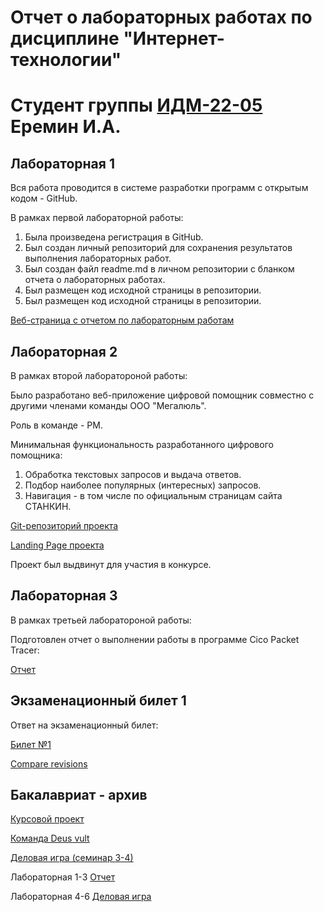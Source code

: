 # Отчет о лабораторных работах по дисциплине "Интернет-технологии"
# Студент группы [ИДМ-22-05](https://github.com/stankin/design-2022/wiki/list-idm-22-05) Еремин И.А.

## Лабораторная 1

Вся работа проводится в системе разработки программ с открытым кодом - GitHub.

В рамках первой лабораторной работы:

1. Была произведена регистрация в GitHub.
2. Был создан личный репозиторий для сохранения результатов выполнения лабораторных работ.
3. Был создан файл readme.md в личном репозитории с бланком отчета о лабораторных работах.
4. Был размещен код исходной страницы в репозитории.
5. Был размещен код исходной страницы в репозитории.

[Веб-страница с отчетом по лабораторным работам](https://lulu2kan.github.io/labs/index.html#abo)

## Лабораторная 2

В рамках второй лаборатороной работы:

Было разработано веб-приложение цифровой помощник совместно с другими членами команды ООО "Мегалюль".

Роль в команде - PM.

Минимальная функциональность разработанного цифрового помощника:

1. Обработка текстовых запросов и выдача ответов.
2. Подбор наиболее популярных (интересных) запросов.
3. Навигация - в том числе по официальным страницам сайта СТАНКИН.

[Git-репозиторий проекта](https://github.com/lulu2kan/Megalul)

[Landing Page проекта](https://alekseygitpub.github.io/)

Проект был выдвинут для участия в конкурсе.

## Лабораторная 3

В рамках третьей лаборатороной работы:

Подготовлен отчет о выполнении работы в программе Cico Packet Tracer:

[Отчет](https://docs.google.com/document/d/1caqfV8wfF1Q10t4vSO-bQVSbTuFQf8Y1E9HIQ_iqWUo/edit?usp=sharing)

## Экзаменационный билет 1

Ответ на экзаменационный билет:

[Билет №1](https://github.com/stankin/inet-2022/wiki/exam01)

[Compare revisions](https://github.com/stankin/inet-2022/wiki/exam01/_compare/bba7da934038ab1eb28c960419081259bfdb75d8...e05e949135348a5c27947fd7eee493394565905f)

## Бакалавриат - архив

[Курсовой проект](https://github.com/lulu2kan/lulu2kan.github.io/wiki/%D0%9A%D1%83%D1%80%D1%81%D0%BE%D0%B2%D0%B0%D1%8F-%D1%80%D0%B0%D0%B1%D0%BE%D1%82%D0%B0)

[Команда Deus vult](https://github.com/lulu2kan/DeusVult)

[Деловая игра (семинар 3-4)](https://github.com/lulu2kan/lulu2kan.github.io/wiki/%D0%94%D0%B5%D0%BB%D0%BE%D0%B2%D0%B0%D1%8F-%D0%B8%D0%B3%D1%80%D0%B0)

Лабораторная 1-3 [Отчет](https://github.com/lulu2kan/lulu2kan.github.io/wiki/%D0%9B%D0%B0%D0%B1%D0%BE%D1%80%D0%B0%D1%82%D0%BE%D1%80%D0%BD%D1%8B%D0%B5-%D1%80%D0%B0%D0%B1%D0%BE%D1%82%D1%8B-1-3)

Лабораторная 4-6 [Деловая игра](https://github.com/lulu2kan/lulu2kan.github.io/wiki/%D0%9B%D0%B0%D0%B1%D0%BE%D1%80%D0%B0%D1%82%D0%BE%D1%80%D0%BD%D1%8B%D0%B5-%D1%80%D0%B0%D0%B1%D0%BE%D1%82%D1%8B-4-6-(%D0%B4%D0%B5%D0%BB%D0%BE%D0%B2%D0%B0%D1%8F-%D0%B8%D0%B3%D1%80%D0%B0))
